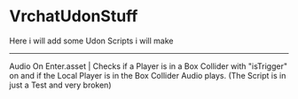 # VrchatUdonStuff
Here i will add some Udon Scripts i will make

------------------------------------------------

Audio On Enter.asset | Checks if a Player is in a Box Collider with "isTrigger" on and if the Local Player is in the Box Collider Audio plays. (The Script is in just a Test and very broken)

